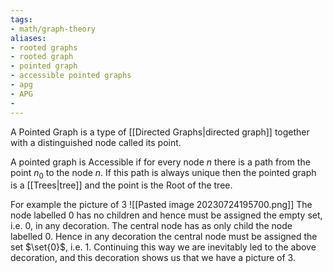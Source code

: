 ```yaml
---
tags:
- math/graph-theory
aliases:
- rooted graphs
- rooted graph
- pointed graph
- accessible pointed graphs
- apg
- APG
- 
---
```

A Pointed Graph is a type of [[Directed Graphs|directed graph]] together with a distinguished node called its point. 

A pointed graph is Accessible if for every node $n$ there is a path from the point $n_0$ to the node $n$. If this path is always unique then the pointed graph is a [[Trees|tree]] and the point is the Root of the tree. 


For example the picture of 3
![[Pasted image 20230724195700.png]]
The node labelled $0$ has no children and hence must be assigned the empty set, i.e. $0$, in any decoration. The central node has as only child the node labelled $0$. Hence in any decoration the central node must be assigned the set $\set{0}$, i.e. 1. Continuing this way we are inevitably led to the above decoration, and this decoration shows us that we have a picture of 3.
